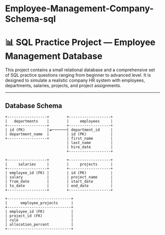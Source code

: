 # Employee-Management-Company-Schema-sql

# 📊 SQL Practice Project — Employee Management Database

This project contains a small relational database and a comprehensive set of SQL practice questions ranging from beginner to advanced level. It is designed to simulate a realistic company HR system with employees, departments, salaries, projects, and project assignments.

---

## Database Schema

```text
+------------------+        +-------------------+
|   departments    |        |     employees     |
+------------------+        +-------------------+
| id (PK)          |◄───────┤ department_id     |
| department_name  |        | id (PK)           |
+------------------+        | first_name        |
                            | last_name         |
                            | hire_date         |
                            +-------------------+

+------------------+        +-------------------+
|     salaries     |        |     projects      |
+------------------+        +-------------------+
| employee_id (FK) |        | id (PK)           |
| salary           |        | project_name      |
| from_date        |        | start_date        |
| to_date          |        | end_date          |
+------------------+        +-------------------+

+-----------------------------+
|      employee_projects      |
+-----------------------------+
| employee_id (FK)            |
| project_id (FK)             |
| role                        |
| allocation_percent          |
+-----------------------------+
